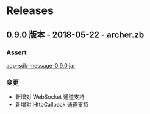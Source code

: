 # Releases

## 0.9.0 版本 - 2018-05-22 - archer.zb
### Assert
[aop-sdk-message-0.9.0.jar](aop-sdk-message-0.9.0.jar)

### 变更
 - 新增对 WebSocket 通道支持
 - 新增对 HttpCallback 通道支持